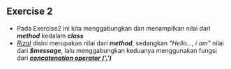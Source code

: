 ## Exercise 2

* Pada Exercise2 ini kita menggabungkan dan menampilkan nilai dari **_method_** kedalam **_class_** 
* [_Rizal_](https://github.com/rizalreza) disini merupakan nilai dari **_method_**, sedangkan _"Hello..., i am"_ nilai dari **_$message_**, lalu menggabungkan keduanya menggunakan fungsi dari [**_concatenation operator ('.')_**](http://php.net/manual/en/language.operators.string.php)